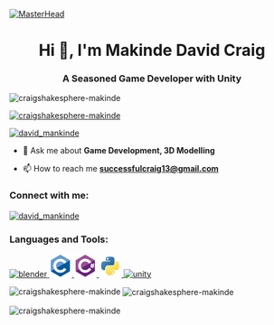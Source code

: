 [![MasterHead](https://media.istockphoto.com/id/1489444310/vector/gaming-powerful-computer-or-gamer-rig-with-computer-game-on-screen-monitor-on-table-in-gamer.jpg?s=1024x1024&w=is&k=20&c=UbAfNk8P6JXBUn0hjX4FJXYw6TWF-Le6xmgQ1f82StA=)](https://Makinde.io)
<h1 align="center">Hi 👋, I'm Makinde David Craig</h1>
<h3 align="center">A Seasoned Game Developer with Unity</h3>
<!--<img align=”right” width=”400”, alt=”Coding” src=”https://cdn.dribbble.com/users/1162077/screenshots/3848914/programmer.gif”>-->

<p align="left"> <img src="https://komarev.com/ghpvc/?username=craigshakesphere-makinde&label=Profile%20views&color=0e75b6&style=flat" alt="craigshakesphere-makinde" /> </p>

<p align="left"> <a href="https://github.com/ryo-ma/github-profile-trophy"><img src="https://github-profile-trophy.vercel.app/?username=craigshakesphere-makinde" alt="craigshakesphere-makinde" /></a> </p>

<p align="left"> <a href="https://twitter.com/david_mankinde" target="blank"><img src="https://img.shields.io/twitter/follow/david_mankinde?logo=twitter&style=for-the-badge" alt="david_mankinde" /></a> </p>

- 💬 Ask me about **Game Development, 3D Modelling**

- 📫 How to reach me **successfulcraig13@gmail.com**

<h3 align="left">Connect with me:</h3>
<p align="left">
<a href="https://twitter.com/david_mankinde" target="blank"><img align="center" src="https://raw.githubusercontent.com/rahuldkjain/github-profile-readme-generator/master/src/images/icons/Social/twitter.svg" alt="david_mankinde" height="30" width="40" /></a>
</p>

<h3 align="left">Languages and Tools:</h3>
<p align="left"> <a href="https://www.blender.org/" target="_blank" rel="noreferrer"> <img src="https://download.blender.org/branding/community/blender_community_badge_white.svg" alt="blender" width="40" height="40"/> </a> <a href="https://www.cprogramming.com/" target="_blank" rel="noreferrer"> <img src="https://raw.githubusercontent.com/devicons/devicon/master/icons/c/c-original.svg" alt="c" width="40" height="40"/> </a> <a href="https://www.w3schools.com/cs/" target="_blank" rel="noreferrer"> <img src="https://raw.githubusercontent.com/devicons/devicon/master/icons/csharp/csharp-original.svg" alt="csharp" width="40" height="40"/> </a> <a href="https://www.python.org" target="_blank" rel="noreferrer"> <img src="https://raw.githubusercontent.com/devicons/devicon/master/icons/python/python-original.svg" alt="python" width="40" height="40"/> </a> <a href="https://unity.com/" target="_blank" rel="noreferrer"> <img src="https://www.vectorlogo.zone/logos/unity3d/unity3d-icon.svg" alt="unity" width="40" height="40"/> </a> </p>

<p><img align="left" src="https://github-readme-stats.vercel.app/api/top-langs?username=craigshakesphere-makinde&show_icons=true&locale=en&layout=compact" alt="craigshakesphere-makinde" /></p>

<p>&nbsp;<img align="center" src="https://github-readme-stats.vercel.app/api?username=craigshakesphere-makinde&show_icons=true&locale=en" alt="craigshakesphere-makinde" /></p>

<p><img align="center" src="https://github-readme-streak-stats.herokuapp.com/?user=craigshakesphere-makinde&" alt="craigshakesphere-makinde" /></p>
